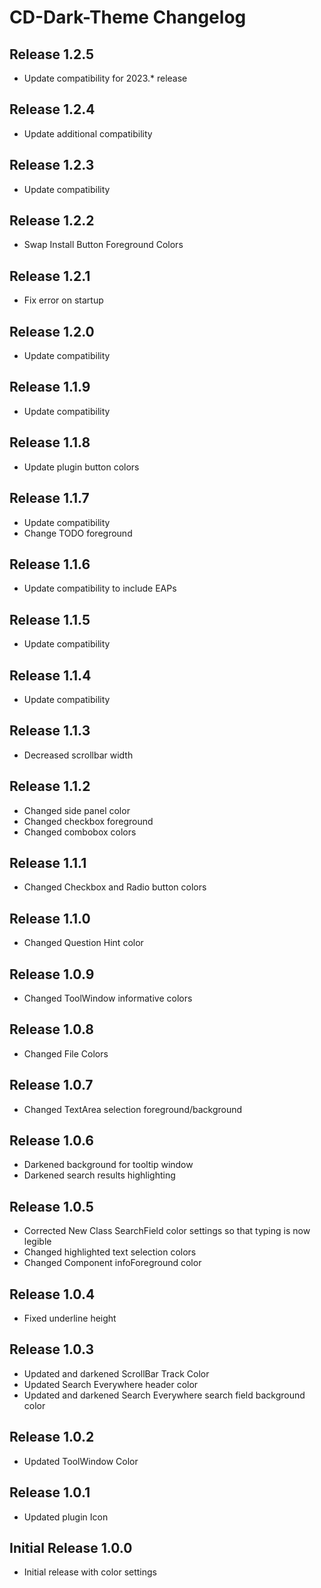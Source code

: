 <!-- Keep a Changelog guide -> https://keepachangelog.com -->

# CD-Dark-Theme Changelog

## Release 1.2.5
- Update compatibility for 2023.* release

## Release 1.2.4
- Update additional compatibility

## Release 1.2.3
- Update compatibility

## Release 1.2.2
- Swap Install Button Foreground Colors

## Release 1.2.1
- Fix error on startup

## Release 1.2.0
- Update compatibility

## Release 1.1.9
- Update compatibility

## Release 1.1.8
- Update plugin button colors

## Release 1.1.7
- Update compatibility <br/>
- Change TODO foreground

## Release 1.1.6
- Update compatibility to include EAPs

## Release 1.1.5
- Update compatibility

## Release 1.1.4
- Update compatibility

## Release 1.1.3
- Decreased scrollbar width

## Release 1.1.2
- Changed side panel color  <br/>
- Changed checkbox foreground  <br/>
- Changed combobox colors

## Release 1.1.1
- Changed Checkbox and Radio button colors

## Release 1.1.0
- Changed Question Hint color

## Release 1.0.9
- Changed ToolWindow informative colors

## Release 1.0.8
- Changed File Colors

## Release 1.0.7
- Changed TextArea selection foreground/background

## Release 1.0.6
- Darkened background for tooltip window  <br/>
- Darkened search results highlighting

## Release 1.0.5
- Corrected New Class SearchField color settings so that typing is now legible  <br/>
- Changed highlighted text selection colors  <br/>
- Changed Component infoForeground color  <br/>

## Release 1.0.4
- Fixed underline height

## Release 1.0.3
- Updated and darkened ScrollBar Track Color   <br/>
- Updated Search Everywhere header color  <br/>
- Updated and darkened Search Everywhere search field background color

## Release 1.0.2
- Updated ToolWindow Color

## Release 1.0.1
- Updated plugin Icon

## Initial Release 1.0.0
- Initial release with color settings
